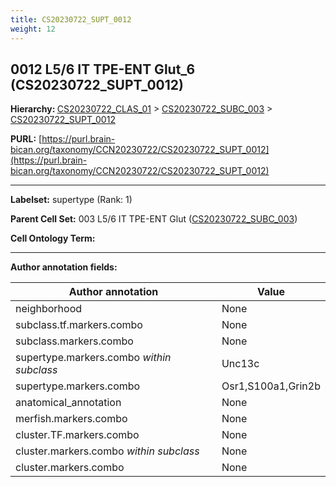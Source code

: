 ```yaml
---
title: CS20230722_SUPT_0012
weight: 12
---
```

## 0012 L5/6 IT TPE-ENT Glut_6 (CS20230722_SUPT_0012)
<b>Hierarchy: </b>
[CS20230722_CLAS_01](../CS20230722_CLAS_01) >
[CS20230722_SUBC_003](../CS20230722_SUBC_003) >
[CS20230722_SUPT_0012](../CS20230722_SUPT_0012)

**PURL:** [https://purl.brain-bican.org/taxonomy/CCN20230722/CS20230722_SUPT_0012](https://purl.brain-bican.org/taxonomy/CCN20230722/CS20230722_SUPT_0012)

---


**Labelset:** supertype (Rank: 1)

**Parent Cell Set:** 003 L5/6 IT TPE-ENT Glut ([CS20230722_SUBC_003](../CS20230722_SUBC_003))



**Cell Ontology Term:** 

[MARKER GENES.]: #


---

[TRANSFERRED ANNOTATIONS.]: #


[AUTHOR ANNOTATION FIELDS.]: #


**Author annotation fields:**

| Author annotation | Value |
|-------------------|-------|
|neighborhood|None|
|subclass.tf.markers.combo|None|
|subclass.markers.combo|None|
|supertype.markers.combo _within subclass_|Unc13c|
|supertype.markers.combo|Osr1,S100a1,Grin2b|
|anatomical_annotation|None|
|merfish.markers.combo|None|
|cluster.TF.markers.combo|None|
|cluster.markers.combo _within subclass_|None|
|cluster.markers.combo|None|
